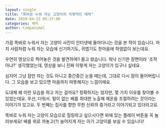 ```yaml
---
layout: single
title: "똑바로 누워 자는 고양이의 치명적인 매력"
date: 2019-04-22 05:37:00
categories: 재미
author: Companimal
---
```


가끔 똑바로 누워서 자는 고양이 사진이 인터넷에 돌아다니는 것을 본 적이 있습니다. 마치 사람처럼 누워 자는 모습에 신기하기도, 귀엽기도 한마음에 하염없이 보는데요.

우연히 영상으로 찍어놓은 것을 발견하여!! 들고 왔습니다. 워낙 신기한 장면이라 '조작 아냐?' 생각했었는데, 영상을 보니 진짜 이렇게 자는 고양이가 있구나 싶네요.

심지어 그냥 잠만 자는 것도 아니고 중간중간 눈을 떼는데, 그대로 다시 잠이 들어버립니다. 그 모습을 보고 있으면 마음까지 따뜻해지는 느낌이에요.

도대체 왜 이런 모습을 하고 자는 걸까요? 정확하지는 않지만, 몇 가지 이유를 찾아볼 수 있었는데요. 우선, 더워서. 털이 없는 배를 최대한 노출해 체온을 조절하려는 것이라는 이야기가 있고요. 두 번째는 집사를 향한 무한 신뢰의 증거라고 이야기되고 있더라고요.

똑바로 누워 자는 고양이 모습으로 힐링하고 싶으시다면 위에 있는 플레이 버튼을 꼭 눌러보세요! 배를 위로 까놓고(?) 늘어지게 자는 아기 고양이를 보실 수 있습니다!
